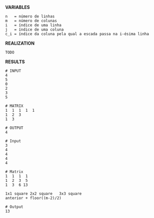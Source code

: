 **VARIABLES**

```
n   = número de linhas
m   = número de colunas
i   = índice de uma linha
j   = índice de uma coluna
c_i = índice da coluna pela qual a escada passa na i-ésima linha 
```

**REALIZATION**

```
TODO
```

**RESULTS**

```
# INPUT  
4
5
0
2
3
5

# MATRIX  
1  1  1  1  1  
1  2  3
1  3

# OUTPUT
4

# Input
3
4
4
4
4

# Matrix
1  1  1  1
1  2  3  5
1  3  6 13

1x1 square 2x2 square   3x3 square
anterior + floor((m-2)/2)

# Output
13
```